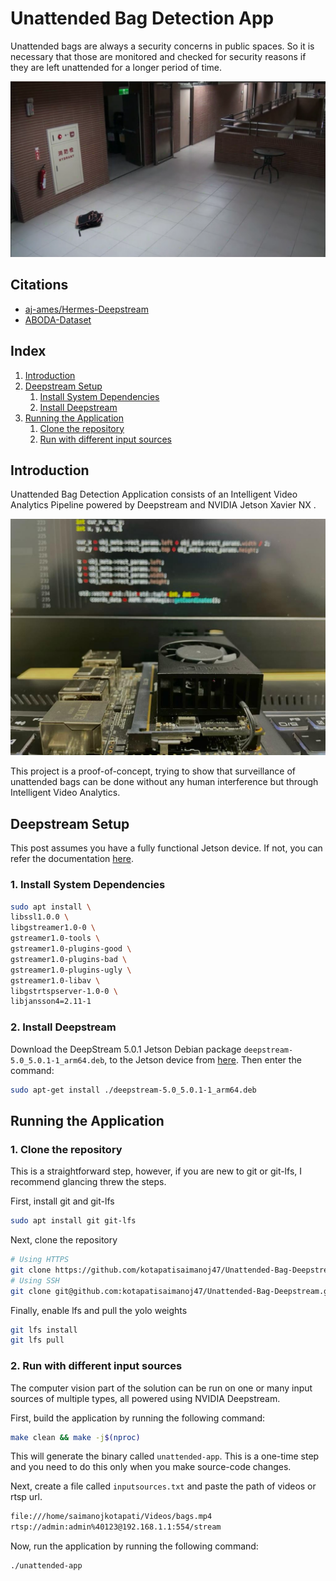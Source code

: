 # Unattended Bag Detection App

Unattended bags are always a security concerns in public spaces. So it is necessary that those are monitored and checked for security reasons if they are left unattended for a longer period of time. 
 
![Unattended bags](resources/bag.png)

## Citations

* [aj-ames/Hermes-Deepstream](https://github.com/aj-ames/Hermes-Deepstream)
* [ABODA-Dataset](https://github.com/kevinlin311tw/ABODA)

## Index

1. [Introduction](#Introduction)
2. [Deepstream Setup](#Deepstream-Setup)
    1. [Install System Dependencies](#Install-System-Dependencies)
    2. [Install Deepstream](#Install-Deepstream)
3. [Running the Application](#Running-the-Application)
    1. [Clone the repository](#Cloning-the-repository)
    2. [Run with different input sources](#Run-with-different-input-sources)

## Introduction

Unattended Bag Detection Application consists of an Intelligent Video Analytics Pipeline powered by Deepstream and NVIDIA Jetson Xavier NX .

![Jetson NX](resources/jetson.jpeg)

This project is a proof-of-concept, trying to show that surveillance of unattended bags can be done without any human interference but through Intelligent Video Analytics.

## Deepstream Setup

This post assumes you have a fully functional Jetson device. If not, you can refer the documentation [here](https://docs.nvidia.com/jetson/jetpack/install-jetpack/index.html).

### 1. Install System Dependencies

```sh
sudo apt install \
libssl1.0.0 \
libgstreamer1.0-0 \
gstreamer1.0-tools \
gstreamer1.0-plugins-good \
gstreamer1.0-plugins-bad \
gstreamer1.0-plugins-ugly \
gstreamer1.0-libav \
libgstrtspserver-1.0-0 \
libjansson4=2.11-1
```

### 2. Install Deepstream

Download the DeepStream 5.0.1 Jetson Debian package `deepstream-5.0_5.0.1-1_arm64.deb`, to the Jetson device from [here](https://developer.nvidia.com/assets/Deepstream/5.0/ga/secure/deepstream_sdk_5.0.1_amd64.deb). Then enter the command:

```sh
sudo apt-get install ./deepstream-5.0_5.0.1-1_arm64.deb
```

## Running the Application

### 1. Clone the repository

This is a straightforward step, however, if you are new to git or git-lfs, I recommend glancing threw the steps.

First, install git and git-lfs

```sh
sudo apt install git git-lfs
```

Next, clone the repository

```sh
# Using HTTPS
git clone https://github.com/kotapatisaimanoj47/Unattended-Bag-Deepstream
# Using SSH
git clone git@github.com:kotapatisaimanoj47/Unattended-Bag-Deepstream.git
```

Finally, enable lfs and pull the yolo weights

```sh
git lfs install
git lfs pull
```

### 2. Run with different input sources

The computer vision part of the solution can be run on one or many input sources of multiple types, all powered using NVIDIA Deepstream.

First, build the application by running the following command:

```sh
make clean && make -j$(nproc)
```

This will generate the binary called `unattended-app`. This is a one-time step and you need to do this only when you make source-code changes.

Next, create a file called `inputsources.txt` and paste the path of videos or rtsp url.

```sh
file:///home/saimanojkotapati/Videos/bags.mp4
rtsp://admin:admin%40123@192.168.1.1:554/stream
```

Now, run the application by running the following command:

```sh
./unattended-app
```
